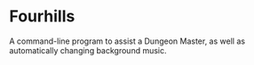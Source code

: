 # Fourhills
A command-line program to assist a Dungeon Master, as well as automatically changing background music.
